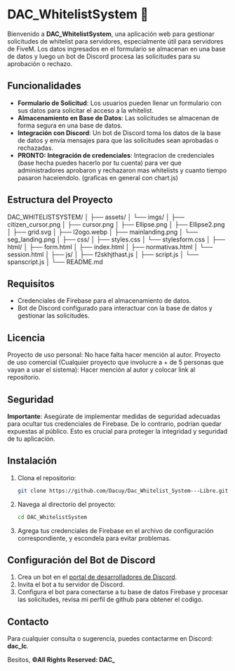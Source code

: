 # DAC_WhitelistSystem 🌟

Bienvenido a **DAC_WhitelistSystem**, una aplicación web para gestionar solicitudes de whitelist para servidores, especialmente útil para servidores de FiveM. Los datos ingresados en el formulario se almacenan en una base de datos y luego un bot de Discord procesa las solicitudes para su aprobación o rechazo.

## Funcionalidades
- **Formulario de Solicitud**: Los usuarios pueden llenar un formulario con sus datos para solicitar el acceso a la whitelist.
- **Almacenamiento en Base de Datos**: Las solicitudes se almacenan de forma segura en una base de datos.
- **Integración con Discord**: Un bot de Discord toma los datos de la base de datos y envía mensajes para que las solicitudes sean aprobadas o rechazadas. <br>
- **PRONTO: Integración de credenciales**: Integracion de credenciales (base hecha puedes hacerlo por tu cuenta) para ver que administradores aprobaron y rechazaron mas whitelists y cuanto tiempo pasaron haceiendolo. (graficas en general con chart.js)

## Estructura del Proyecto
DAC_WHITELISTSYSTEM/
│
├── assets/
│ └── imgs/
│ ├── citizen_cursor.png
│ ├── cursor.png
│ ├── Ellipse.png
│ ├── Ellipse2.png
│ ├── grid.svg
│ ├── l2ogo.webp
│ ├── mainlanding.png
│ └── seg_landing.png
│
├── css/
│ ├── styles.css
│ └── stylesform.css
│
├── html/
│ ├── form.html
│ ├── index.html
│ ├── normativas.html
│ └── session.html
│
├── js/
│ ├── f2skhjthast.js
│ ├── script.js
│ └── spanscript.js
│
└── README.md


## Requisitos
- Credenciales de Firebase para el almacenamiento de datos.
- Bot de Discord configurado para interactuar con la base de datos y gestionar las solicitudes.

## Licencia
Proyecto de uso personal: No hace falta hacer mención al autor.
Proyecto de uso comercial (Cualquier proyecto que involucre a + de 5 personas que vayan a usar el sistema): Hacer mención al autor y colocar link al repositorio.

## Seguridad
**Importante**: Asegúrate de implementar medidas de seguridad adecuadas para ocultar tus credenciales de Firebase. De lo contrario, podrían quedar expuestas al público. Esto es crucial para proteger la integridad y seguridad de tu aplicación.

## Instalación
1. Clona el repositorio:
    ```bash
    git clone https://github.com/Dacuy/Dac_Whitelist_System---Libre.git
    ```
2. Navega al directorio del proyecto:
    ```bash
    cd DAC_WhitelistSystem

4. Agrega tus credenciales de Firebase en el archivo de configuración correspondiente, y escondela para evitar problemas.

## Configuración del Bot de Discord
1. Crea un bot en el [portal de desarrolladores de Discord](https://discord.com/developers/applications).
2. Invita el bot a tu servidor de Discord.
3. Configura el bot para conectarse a tu base de datos Firebase y procesar las solicitudes, revisa mi perfil de github para obtener el codigo.


## Contacto
Para cualquier consulta o sugerencia, puedes contactarme en Discord: **dac_lc**.

Besitos,
**©All Rights Reserved: DAC_**

